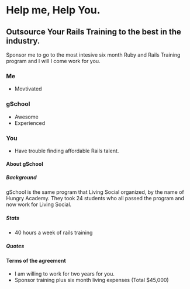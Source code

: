 # Help me, Help You.

## Outsource Your Rails Training to the best in the industry.
Sponsor me to go to the most intesive six month Ruby and Rails Training program and I will I come work for you.

### Me
- Movtivated

### gSchool
- Awesome
- Experienced

### You
- Have trouble finding affordable Rails talent.

#### About gSchool

##### Background
gSchool is the same program that Living Social organized, by the name of Hungry Academy. They took 24 students who all passed the program and now work for Living Social.

##### Stats
- 40 hours a week of rails training


##### Quotes

#### Terms of the agreement
- I am willing to work for two years for you.
- Sponsor training plus six month living expenses (Total $45,000)



